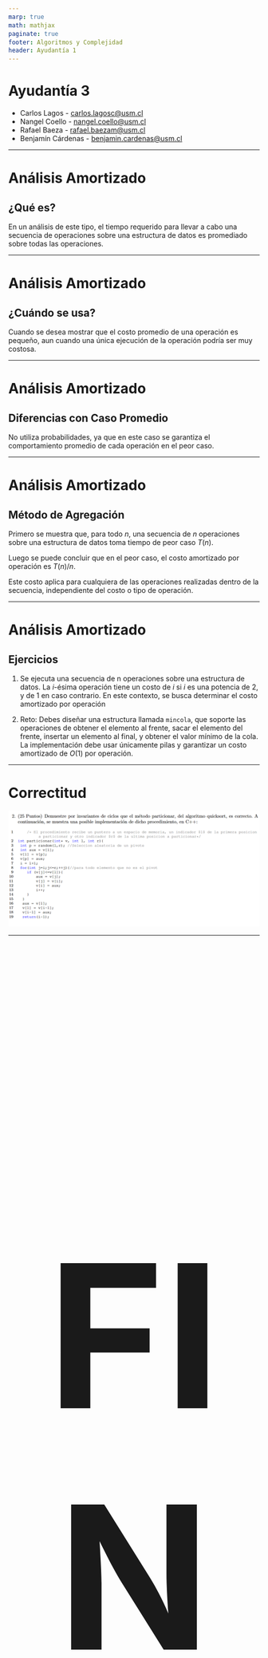 ```yaml
---
marp: true
math: mathjax
paginate: true
footer: Algoritmos y Complejidad
header: Ayudantía 1
---
```


<!-- _class: title -->
# Ayudantía 3
- Carlos Lagos - carlos.lagosc@usm.cl  
- Nangel Coello - nangel.coello@usm.cl  
- Rafael Baeza - rafael.baezam@usm.cl  
- Benjamín Cárdenas - benjamin.cardenas@usm.cl 

---

# Análisis Amortizado

## ¿Qué es?

En un análisis de este tipo, el tiempo requerido para llevar a cabo una secuencia de operaciones sobre una estructura de datos es promediado sobre todas las operaciones.

---

# Análisis Amortizado

## ¿Cuándo se usa?

Cuando se desea mostrar que el costo promedio de una operación es pequeño, aun cuando una única ejecución de la operación podría ser muy costosa.

---

# Análisis Amortizado

## Diferencias con Caso Promedio

No utiliza probabilidades, ya que en este caso se garantiza el comportamiento promedio de cada operación en el peor caso.

---

# Análisis Amortizado

## Método de Agregación

Primero se muestra que, para todo $n$, una secuencia de $n$ operaciones sobre una estructura de datos toma tiempo de peor caso $T(n)$.

Luego se puede concluir que en el peor caso, el costo amortizado por operación es $T(n)/n$.

Este costo aplica para cualquiera de las operaciones realizadas dentro de la secuencia, independiente del costo o tipo de operación.

---

# Análisis Amortizado
## Ejercicios


1. Se ejecuta una secuencia de n operaciones sobre una estructura de datos. La $i$-ésima operación tiene un costo de $i$ si $i$ es una potencia de $2$, y de $1$ en caso contrario. En este contexto, se busca determinar el costo amortizado por operación

2. Reto: Debes diseñar una estructura llamada `mincola`, que soporte las operaciones de obtener el elemento al frente, sacar el elemento del frente, insertar un elemento al final, y obtener el valor mínimo de la cola. La implementación debe usar únicamente pilas y garantizar un costo amortizado de $O(1)$ por operación.

---

# Correctitud

![alt text](image.png)

---

<div align="center">
<h2 style="font-size:400px;">FIN</h2>
</div>
